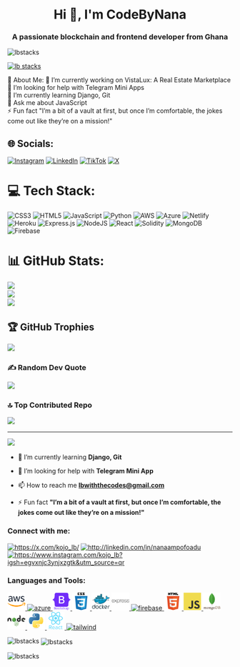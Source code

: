 <h1 align="center">Hi 👋, I'm CodeByNana</h1>
<h3 align="center">A passionate blockchain and frontend developer from Ghana</h3>

<p align="left"> <img src="https://komarev.com/ghpvc/?username=lbstacks&label=Profile%20views&color=0e75b6&style=flat" alt="lbstacks" /> </p>

<p align="left"> <a href="https://github.com/ryo-ma/github-profile-trophy"><img src="https://github-profile-trophy.vercel.app/?username=lbstacks" alt="lb stacks" /></a> </p>
💫 About Me:
🔭 I’m currently working on VistaLux: A Real Estate Marketplace<br>
🤝 I’m looking for help with Telegram Mini Apps<br>
🌱 I’m currently learning Django, Git<br>💬 Ask me about JavaScript<br>
⚡ Fun fact "I’m a bit of a vault at first, but once I’m comfortable, the jokes come out like they’re on a mission!"


## 🌐 Socials:
[![Instagram](https://img.shields.io/badge/Instagram-%23E4405F.svg?logo=Instagram&logoColor=white)](https://instagram.com/kojo_lb) [![LinkedIn](https://img.shields.io/badge/LinkedIn-%230077B5.svg?logo=linkedin&logoColor=white)](https://linkedin.com/in/nanaampofoadu) [![TikTok](https://img.shields.io/badge/TikTok-%23000000.svg?logo=TikTok&logoColor=white)](https://tiktok.com/@lbstacks43) [![X](https://img.shields.io/badge/X-black.svg?logo=X&logoColor=white)](https://x.com/kojo_lb) 

# 💻 Tech Stack:
![CSS3](https://img.shields.io/badge/css3-%231572B6.svg?style=plastic&logo=css3&logoColor=white) ![HTML5](https://img.shields.io/badge/html5-%23E34F26.svg?style=plastic&logo=html5&logoColor=white) ![JavaScript](https://img.shields.io/badge/javascript-%23323330.svg?style=plastic&logo=javascript&logoColor=%23F7DF1E) ![Python](https://img.shields.io/badge/python-3670A0?style=plastic&logo=python&logoColor=ffdd54) ![AWS](https://img.shields.io/badge/AWS-%23FF9900.svg?style=plastic&logo=amazon-aws&logoColor=white) ![Azure](https://img.shields.io/badge/azure-%230072C6.svg?style=plastic&logo=microsoftazure&logoColor=white) ![Netlify](https://img.shields.io/badge/netlify-%23000000.svg?style=plastic&logo=netlify&logoColor=#00C7B7) ![Heroku](https://img.shields.io/badge/heroku-%23430098.svg?style=plastic&logo=heroku&logoColor=white) ![Express.js](https://img.shields.io/badge/express.js-%23404d59.svg?style=plastic&logo=express&logoColor=%2361DAFB) ![NodeJS](https://img.shields.io/badge/node.js-6DA55F?style=plastic&logo=node.js&logoColor=white) ![React](https://img.shields.io/badge/react-%2320232a.svg?style=plastic&logo=react&logoColor=%2361DAFB) ![Solidity](https://img.shields.io/badge/Solidity-%23363636.svg?style=plastic&logo=solidity&logoColor=white) ![MongoDB](https://img.shields.io/badge/MongoDB-%234ea94b.svg?style=plastic&logo=mongodb&logoColor=white) ![Firebase](https://img.shields.io/badge/firebase-a08021?style=plastic&logo=firebase&logoColor=ffcd34)
# 📊 GitHub Stats:
![](https://github-readme-stats.vercel.app/api?username=lbstacks&theme=onedark&hide_border=false&include_all_commits=true&count_private=true)<br/>
![](https://github-readme-streak-stats.herokuapp.com/?user=lbstacks&theme=onedark&hide_border=false)<br/>
![](https://github-readme-stats.vercel.app/api/top-langs/?username=lbstacks&theme=onedark&hide_border=false&include_all_commits=true&count_private=true&layout=compact)

## 🏆 GitHub Trophies
![](https://github-profile-trophy.vercel.app/?username=lbstacks&theme=radical&no-frame=false&no-bg=false&margin-w=4)

### ✍️ Random Dev Quote
![](https://quotes-github-readme.vercel.app/api?type=vetical&theme=tokyonight)

### 🔝 Top Contributed Repo
![](https://github-contributor-stats.vercel.app/api?username=lbstacks&limit=5&theme=radical&combine_all_yearly_contributions=true)

---
[![](https://visitcount.itsvg.in/api?id=lbstacks&icon=0&color=6)](https://visitcount.itsvg.in)

<!-- Proudly created with GPRM ( https://gprm.itsvg.in ) -->

- 🌱 I’m currently learning **Django, Git**

- 🤝 I’m looking for help with **Telegram Mini App**

- 📫 How to reach me **lbwiththecodes@gmail.com**

- ⚡ Fun fact **"I’m a bit of a vault at first, but once I’m comfortable, the jokes come out like they’re on a mission!"**

<h3 align="left">Connect with me:</h3>
<p align="left">
<a href="https://twitter.com/https://x.com/kojo_lb/" target="blank"><img align="center" src="https://raw.githubusercontent.com/rahuldkjain/github-profile-readme-generator/master/src/images/icons/Social/twitter.svg" alt="https://x.com/kojo_lb/" height="30" width="40" /></a>
<a href="https://linkedin.com/in/http://linkedin.com/in/nanaampofoadu" target="blank"><img align="center" src="https://raw.githubusercontent.com/rahuldkjain/github-profile-readme-generator/master/src/images/icons/Social/linked-in-alt.svg" alt="http://linkedin.com/in/nanaampofoadu" height="30" width="40" /></a>
<a href="https://instagram.com/https://www.instagram.com/kojo_lb?igsh=egvxnjc3ynjxzgtk&utm_source=qr" target="blank"><img align="center" src="https://raw.githubusercontent.com/rahuldkjain/github-profile-readme-generator/master/src/images/icons/Social/instagram.svg" alt="https://www.instagram.com/kojo_lb?igsh=egvxnjc3ynjxzgtk&utm_source=qr" height="30" width="40" /></a>
</p>

<h3 align="left">Languages and Tools:</h3>
<p align="left"> <a href="https://aws.amazon.com" target="_blank" rel="noreferrer"> <img src="https://raw.githubusercontent.com/devicons/devicon/master/icons/amazonwebservices/amazonwebservices-original-wordmark.svg" alt="aws" width="40" height="40"/> </a> <a href="https://azure.microsoft.com/en-in/" target="_blank" rel="noreferrer"> <img src="https://www.vectorlogo.zone/logos/microsoft_azure/microsoft_azure-icon.svg" alt="azure" width="40" height="40"/> </a> <a href="https://getbootstrap.com" target="_blank" rel="noreferrer"> <img src="https://raw.githubusercontent.com/devicons/devicon/master/icons/bootstrap/bootstrap-plain-wordmark.svg" alt="bootstrap" width="40" height="40"/> </a> <a href="https://www.w3schools.com/css/" target="_blank" rel="noreferrer"> <img src="https://raw.githubusercontent.com/devicons/devicon/master/icons/css3/css3-original-wordmark.svg" alt="css3" width="40" height="40"/> </a> <a href="https://www.docker.com/" target="_blank" rel="noreferrer"> <img src="https://raw.githubusercontent.com/devicons/devicon/master/icons/docker/docker-original-wordmark.svg" alt="docker" width="40" height="40"/> </a> <a href="https://expressjs.com" target="_blank" rel="noreferrer"> <img src="https://raw.githubusercontent.com/devicons/devicon/master/icons/express/express-original-wordmark.svg" alt="express" width="40" height="40"/> </a> <a href="https://firebase.google.com/" target="_blank" rel="noreferrer"> <img src="https://www.vectorlogo.zone/logos/firebase/firebase-icon.svg" alt="firebase" width="40" height="40"/> </a> <a href="https://www.w3.org/html/" target="_blank" rel="noreferrer"> <img src="https://raw.githubusercontent.com/devicons/devicon/master/icons/html5/html5-original-wordmark.svg" alt="html5" width="40" height="40"/> </a> <a href="https://developer.mozilla.org/en-US/docs/Web/JavaScript" target="_blank" rel="noreferrer"> <img src="https://raw.githubusercontent.com/devicons/devicon/master/icons/javascript/javascript-original.svg" alt="javascript" width="40" height="40"/> </a> <a href="https://www.mongodb.com/" target="_blank" rel="noreferrer"> <img src="https://raw.githubusercontent.com/devicons/devicon/master/icons/mongodb/mongodb-original-wordmark.svg" alt="mongodb" width="40" height="40"/> </a> <a href="https://nodejs.org" target="_blank" rel="noreferrer"> <img src="https://raw.githubusercontent.com/devicons/devicon/master/icons/nodejs/nodejs-original-wordmark.svg" alt="nodejs" width="40" height="40"/> </a> <a href="https://www.python.org" target="_blank" rel="noreferrer"> <img src="https://raw.githubusercontent.com/devicons/devicon/master/icons/python/python-original.svg" alt="python" width="40" height="40"/> </a> <a href="https://reactjs.org/" target="_blank" rel="noreferrer"> <img src="https://raw.githubusercontent.com/devicons/devicon/master/icons/react/react-original-wordmark.svg" alt="react" width="40" height="40"/> </a> <a href="https://tailwindcss.com/" target="_blank" rel="noreferrer"> <img src="https://www.vectorlogo.zone/logos/tailwindcss/tailwindcss-icon.svg" alt="tailwind" width="40" height="40"/> </a> </p>

<p><img align="left" src="https://github-readme-stats.vercel.app/api/top-langs?username=lbstacks&show_icons=true&locale=en&layout=compact" alt="lbstacks" /></p>

<p>&nbsp;<img align="center" src="https://github-readme-stats.vercel.app/api?username=lbstacks&show_icons=true&locale=en" alt="lbstacks" /></p>

<p><img align="center" src="https://github-readme-streak-stats.herokuapp.com/?user=lbstacks&" alt="lbstacks" /></p>
